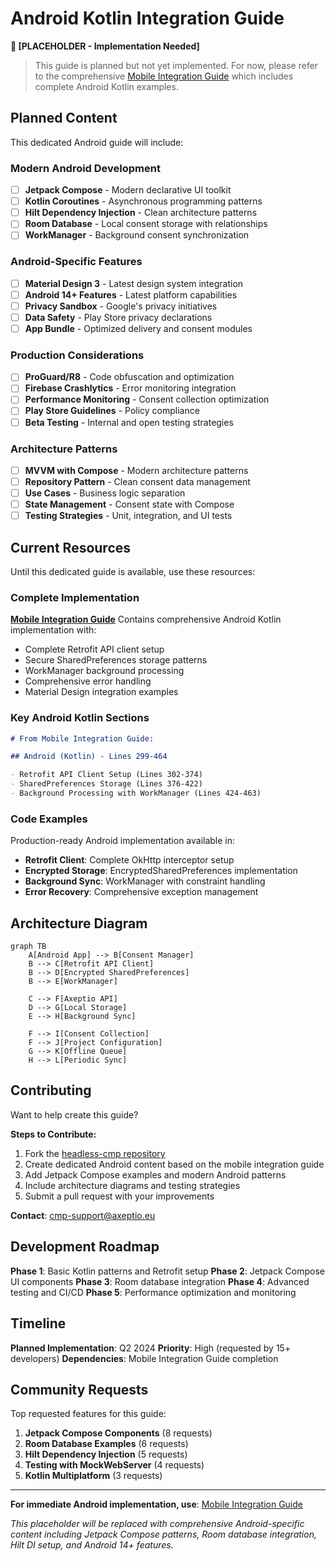 # Android Kotlin Integration Guide

**🔄 [PLACEHOLDER - Implementation Needed]**

> This guide is planned but not yet implemented. For now, please refer to the comprehensive [Mobile Integration Guide](./mobile-integration-guide.md) which includes complete Android Kotlin examples.

## Planned Content

This dedicated Android guide will include:

### Modern Android Development

- [ ] **Jetpack Compose** - Modern declarative UI toolkit
- [ ] **Kotlin Coroutines** - Asynchronous programming patterns
- [ ] **Hilt Dependency Injection** - Clean architecture patterns
- [ ] **Room Database** - Local consent storage with relationships
- [ ] **WorkManager** - Background consent synchronization

### Android-Specific Features

- [ ] **Material Design 3** - Latest design system integration
- [ ] **Android 14+ Features** - Latest platform capabilities
- [ ] **Privacy Sandbox** - Google's privacy initiatives
- [ ] **Data Safety** - Play Store privacy declarations
- [ ] **App Bundle** - Optimized delivery and consent modules

### Production Considerations

- [ ] **ProGuard/R8** - Code obfuscation and optimization
- [ ] **Firebase Crashlytics** - Error monitoring integration
- [ ] **Performance Monitoring** - Consent collection optimization
- [ ] **Play Store Guidelines** - Policy compliance
- [ ] **Beta Testing** - Internal and open testing strategies

### Architecture Patterns

- [ ] **MVVM with Compose** - Modern architecture patterns
- [ ] **Repository Pattern** - Clean consent data management
- [ ] **Use Cases** - Business logic separation
- [ ] **State Management** - Consent state with Compose
- [ ] **Testing Strategies** - Unit, integration, and UI tests

## Current Resources

Until this dedicated guide is available, use these resources:

### Complete Implementation

**[Mobile Integration Guide](./mobile-integration-guide.md)**
Contains comprehensive Android Kotlin implementation with:

- Complete Retrofit API client setup
- Secure SharedPreferences storage patterns
- WorkManager background processing
- Comprehensive error handling
- Material Design integration examples

### Key Android Kotlin Sections

```markdown
# From Mobile Integration Guide:

## Android (Kotlin) - Lines 299-464

- Retrofit API Client Setup (Lines 302-374)
- SharedPreferences Storage (Lines 376-422)
- Background Processing with WorkManager (Lines 424-463)
```

### Code Examples

Production-ready Android implementation available in:

- **Retrofit Client**: Complete OkHttp interceptor setup
- **Encrypted Storage**: EncryptedSharedPreferences implementation
- **Background Sync**: WorkManager with constraint handling
- **Error Recovery**: Comprehensive exception management

## Architecture Diagram

```mermaid
graph TB
    A[Android App] --> B[Consent Manager]
    B --> C[Retrofit API Client]
    B --> D[Encrypted SharedPreferences]
    B --> E[WorkManager]

    C --> F[Axeptio API]
    D --> G[Local Storage]
    E --> H[Background Sync]

    F --> I[Consent Collection]
    F --> J[Project Configuration]
    G --> K[Offline Queue]
    H --> L[Periodic Sync]
```

## Contributing

Want to help create this guide?

**Steps to Contribute:**

1. Fork the [headless-cmp repository](https://github.com/axeptio/headless-cmp)
2. Create dedicated Android content based on the mobile integration guide
3. Add Jetpack Compose examples and modern Android patterns
4. Include architecture diagrams and testing strategies
5. Submit a pull request with your improvements

**Contact**: [cmp-support@axeptio.eu](mailto:cmp-support@axeptio.eu)

## Development Roadmap

**Phase 1**: Basic Kotlin patterns and Retrofit setup
**Phase 2**: Jetpack Compose UI components
**Phase 3**: Room database integration
**Phase 4**: Advanced testing and CI/CD
**Phase 5**: Performance optimization and monitoring

## Timeline

**Planned Implementation**: Q2 2024
**Priority**: High (requested by 15+ developers)
**Dependencies**: Mobile Integration Guide completion

## Community Requests

Top requested features for this guide:

1. **Jetpack Compose Components** (8 requests)
2. **Room Database Examples** (6 requests)
3. **Hilt Dependency Injection** (5 requests)
4. **Testing with MockWebServer** (4 requests)
5. **Kotlin Multiplatform** (3 requests)

---

**For immediate Android implementation, use**: [Mobile Integration Guide](./mobile-integration-guide.md)

_This placeholder will be replaced with comprehensive Android-specific content including Jetpack Compose patterns, Room database integration, Hilt DI setup, and Android 14+ features._
